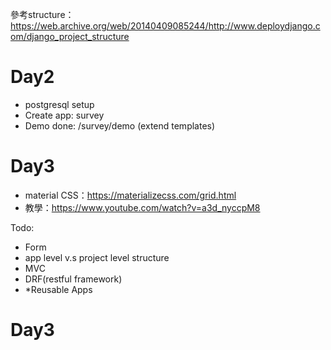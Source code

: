 參考structure：https://web.archive.org/web/20140409085244/http://www.deploydjango.com/django_project_structure<br>

# Day2
- postgresql setup
- Create app: survey
- Demo done: /survey/demo (extend templates)

# Day3
- material CSS：https://materializecss.com/grid.html
- 教學：https://www.youtube.com/watch?v=a3d_nyccpM8
 
Todo:
- Form
- app level v.s project level structure
- MVC
- DRF(restful framework)
- *Reusable Apps

# Day3


